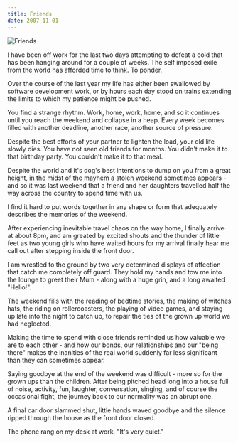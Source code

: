 ```yaml
---
title: Friends
date: 2007-11-01
---
```


![Friends](https://source.unsplash.com/0gkw_9fy0eQ/1600x900)

I have been off work for the last two days attempting to defeat a cold that has been hanging around for a couple of weeks. The self imposed exile from the world has afforded time to think. To ponder.

Over the course of the last year my life has either been swallowed by software development work, or by hours each day stood on trains extending the limits to which my patience might be pushed.

You find a strange rhythm. Work, home, work, home, and so it continues until you reach the weekend and collapse in a heap. Every week becomes filled with another deadline, another race, another source of pressure.

Despite the best efforts of your partner to lighten the load, your old life slowly dies. You have not seen old friends for months. You didn't make it to that birthday party. You couldn't make it to that meal.

Despite the world and it's dog's best intentions to dump on you from a great height, in the midst of the mayhem a stolen weekend sometimes appears - and so it was last weekend that a friend and her daughters travelled half the way across the country to spend time with us.

I find it hard to put words together in any shape or form that adequately describes the memories of the weekend.

After experiencing inevitable travel chaos on the way home, I finally arrive at about 8pm, and am greated by excited shouts and the thunder of little feet as two young girls who have waited hours for my arrival finally hear me call out after stepping inside the front door.

I am wrestled to the ground by two very determined displays of affection that catch me completely off guard. They hold my hands and tow me into the lounge to greet their Mum - along with a huge grin, and a long awaited "Hello!".

The weekend fills with the reading of bedtime stories, the making of witches hats, the riding on rollercoasters, the playing of video games, and staying up late into the night to catch up, to repair the ties of the grown up world we had neglected.

Making the time to spend with close friends reminded us how valuable we are to each other - and how our bonds, our relationships and our "being there" makes the inanities of the real world suddenly far less significant than they can sometimes appear.

Saying goodbye at the end of the weekend was difficult - more so for the grown ups than the children. After being pitched head long into a house full of noise, activity, fun, laughter, conversation, singing, and of course the occasional fight, the journey back to our normality was an abrupt one.

A final car door slammed shut, little hands waved goodbye and the silence ripped through the house as the front door closed.

The phone rang on my desk at work. "It's very quiet."